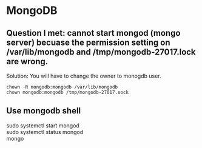 # MongoDB    

## Question I met: cannot start mongod (mongo server) becuase the permission setting on /var/lib/mongodb and /tmp/mongodb-27017.lock are wrong.    
Solution: You will have to change the owner to monogdb user.    
```
chown -R mongodb:mongodb /var/lib/mongodb     
chown mongodb:mongodb /tmp/mongodb-27017.sock     
```

## Use mongodb shell   
sudo systemctl start mongod                         
sudo systemctl status mongod      
mongo    
